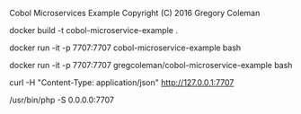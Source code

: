 
Cobol Microservices Example
Copyright (C) 2016 Gregory Coleman


docker build -t cobol-microservice-example  .

docker run -it -p 7707:7707  cobol-microservice-example  bash

docker run -it -p 7707:7707   gregcoleman/cobol-microservice-example  bash

 curl -H "Content-Type: application/json" http://127.0.0.1:7707

/usr/bin/php -S 0.0.0.0:7707

